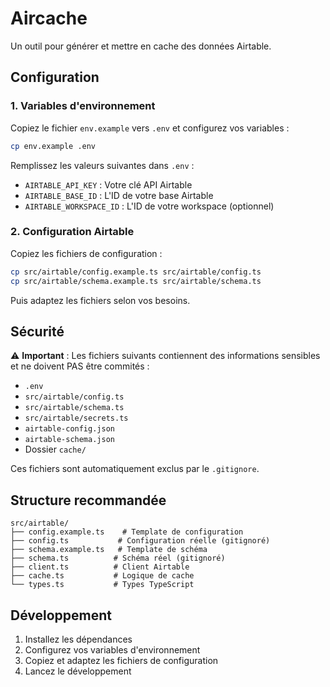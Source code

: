 # Aircache

Un outil pour générer et mettre en cache des données Airtable.

## Configuration

### 1. Variables d'environnement

Copiez le fichier `env.example` vers `.env` et configurez vos variables :

```bash
cp env.example .env
```

Remplissez les valeurs suivantes dans `.env` :
- `AIRTABLE_API_KEY` : Votre clé API Airtable
- `AIRTABLE_BASE_ID` : L'ID de votre base Airtable
- `AIRTABLE_WORKSPACE_ID` : L'ID de votre workspace (optionnel)

### 2. Configuration Airtable

Copiez les fichiers de configuration :
```bash
cp src/airtable/config.example.ts src/airtable/config.ts
cp src/airtable/schema.example.ts src/airtable/schema.ts
```

Puis adaptez les fichiers selon vos besoins.

## Sécurité

⚠️ **Important** : Les fichiers suivants contiennent des informations sensibles et ne doivent PAS être commités :

- `.env`
- `src/airtable/config.ts`
- `src/airtable/schema.ts`
- `src/airtable/secrets.ts`
- `airtable-config.json`
- `airtable-schema.json`
- Dossier `cache/`

Ces fichiers sont automatiquement exclus par le `.gitignore`.

## Structure recommandée

```
src/airtable/
├── config.example.ts    # Template de configuration
├── config.ts           # Configuration réelle (gitignoré)
├── schema.example.ts   # Template de schéma
├── schema.ts          # Schéma réel (gitignoré)
├── client.ts          # Client Airtable
├── cache.ts           # Logique de cache
└── types.ts           # Types TypeScript
```

## Développement

1. Installez les dépendances
2. Configurez vos variables d'environnement
3. Copiez et adaptez les fichiers de configuration
4. Lancez le développement